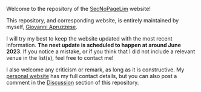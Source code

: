 Welcome to the repository of the [SecNoPageLim](https://secnopagelim.github.io) website! 

This repository, and corresponding website, is entirely maintained by myself, [Giovanni Apruzzese](https://giovanniapruzzese.com).

I will try my best to keep the website updated with the most recent information. **The next update is scheduled to happen at around June 2023**. If you notice a mistake, or if you think that I did not include a relevant venue in the list(s), feel free to contact me!

I also welcome any criticism or remark, as long as it is constructive. My [personal website](https://giovanniapruzzese.com) has my full contact details, but you can also post a comment in the [Discussion](https://github.com/secnopagelim/secnopagelim.github.io/discussions) section of this repository.

